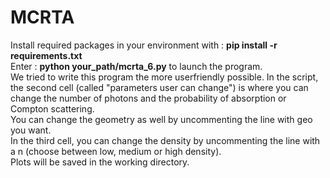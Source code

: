 # MCRTA

Install required packages in your environment with : **pip install -r requirements.txt** <br />
Enter : **python your_path/mcrta_6.py** to launch the program. <br />
We tried to write this program the more userfriendly possible. In the script, the second cell (called "parameters user can change") is where you can change the number of photons and the probability of absorption or Compton scattering. <br />
You can change the geometry as well by uncommenting the line with geo you want. <br />
In the third cell, you can change the density by uncommenting the line with a n (choose between low, medium or high density).  <br />
Plots will be saved in the working directory.  <br />
